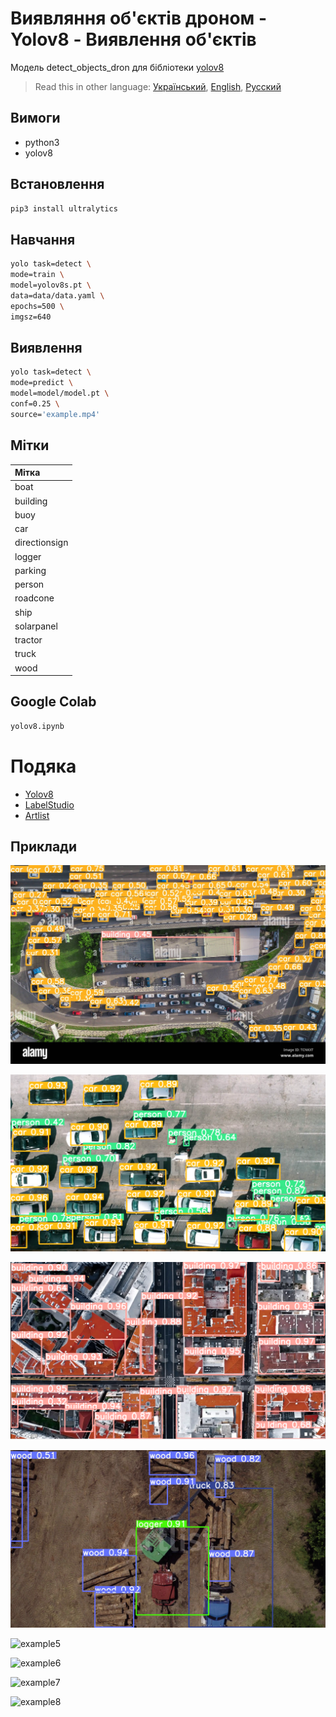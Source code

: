 # Виявляння об'єктів дроном - Yolov8 - Виявлення об'єктів

Модель detect_objects_dron для бібліотеки [yolov8](https://github.com/ultralytics/ultralytics)

> Read this in other language: [Український](README.md), [English](README.en.md), [Русский](README.ru.md)

## Вимоги
* python3
* yolov8

## Встановлення
```sh
pip3 install ultralytics
```

## Навчання
```sh
yolo task=detect \
mode=train \
model=yolov8s.pt \
data=data/data.yaml \
epochs=500 \
imgsz=640
```

## Виявлення
```sh
yolo task=detect \
mode=predict \
model=model/model.pt \
conf=0.25 \
source='example.mp4'
```

## Мітки
| Мітка               | 
| :-------------      |
| boat                |
| building            |
| buoy                |
| car                 |
| directionsign       |
| logger              |
| parking             |
| person              |
| roadcone            |
| ship                |
| solarpanel          |
| tractor             |
| truck               |
| wood                |

## Google Colab
```txt
yolov8.ipynb
```

# Подяка
* [Yolov8](https://github.com/ultralytics/ultralytics)
* [LabelStudio](https://github.com/HumanSignal/label-studio)
* [Artlist](https://artlist.io/stock-footage)

## Приклади
![example1](https://github.com/martinjack/detect_objects_dron/blob/master/examples/example1.jpeg?raw=true)

![example2](https://github.com/martinjack/detect_objects_dron/blob/master/examples/example2.png?raw=true)

![example3](https://github.com/martinjack/detect_objects_dron/blob/master/examples/example3.png?raw=true)

![example4](https://github.com/martinjack/detect_objects_dron/blob/master/examples/example4.png?raw=true)

![example5](https://github.com/martinjack/detect_objects_dron/blob/master/examples/example1.gif?raw=true)

![example6](https://github.com/martinjack/detect_objects_dron/blob/master/examples/example2.gif?raw=true)

![example7](https://github.com/martinjack/detect_objects_dron/blob/master/examples/example3.gif?raw=true)

![example8](https://github.com/martinjack/detect_objects_dron/blob/master/examples/example4.gif?raw=true)